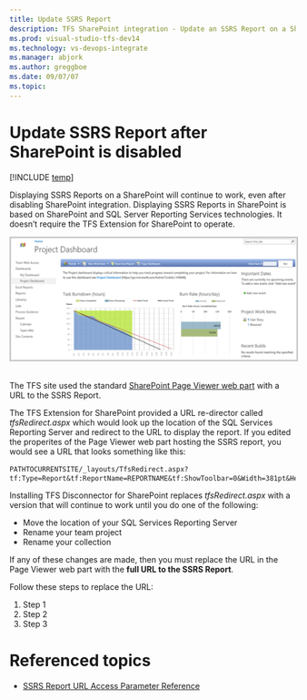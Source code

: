 ```yaml
---
title: Update SSRS Report
description: TFS SharePoint integration - Update an SSRS Report on a SharePoint site
ms.prod: visual-studio-tfs-dev14
ms.technology: vs-devops-integrate
ms.manager: abjork
ms.author: greggboe
ms.date: 09/07/07
ms.topic: 
---
```


# Update SSRS Report after SharePoint is disabled

[!INCLUDE [temp](../_shared/about-sharepoint-deprecation.md)]

Displaying SSRS Reports on a SharePoint will continue to work, even after disabling SharePoint integration. Displaying SSRS Reports in SharePoint is based on SharePoint and SQL Server Reporting Services technologies. It doesn’t require the TFS Extension for SharePoint to operate. 

<img src="_img/update-ssrs-report.png" alt="TFS/SharePoint Integration - Update SSRS Report" style="border: 2px solid #C3C3C3;" /> 

The TFS site used the standard [SharePoint Page Viewer web part](https://support.office.com/article/Display-a-Web-page-on-a-SharePoint-page-by-adding-the-Page-Viewer-Web-Part-7F61FEEC-9B3D-4805-A960-07636BA59527) with a URL to the SSRS Report.

The TFS Extension for SharePoint provided a URL re-director called *tfsRedirect.aspx* which would look up the location of the SQL Services Reporting Server and redirect to the URL to display the report. If you edited the properites of the Page Viewer web part hosting the SSRS report, you would see a URL that looks something like this:

```
PATHTOCURRENTSITE/_layouts/TfsRedirect.aspx?tf:Type=Report&tf:ReportName=REPORTNAME&tf:ShowToolbar=0&Width=381pt&Height=180pt
```

Installing TFS Disconnector for SharePoint replaces *tfsRedirect.aspx* with a version that will continue to work until you do one of the following:
* Move the location of your SQL Services Reporting Server
* Rename your team project
* Rename your collection

If any of these changes are made, then you must replace the URL in the Page Viewer web part with the **full URL to the SSRS Report**. 

Follow these steps to replace the URL:

1. Step 1
1. Step 2
1. Step 3

<!---
> TODO: insert the URL format to display a SSRS Report in SharePoint

> TODO:<insert how to get the URL to the SSRS report

-->

# Referenced topics
* [SSRS Report URL Access Parameter Reference](https://docs.microsoft.com/sql/reporting-services/url-access-parameter-reference)